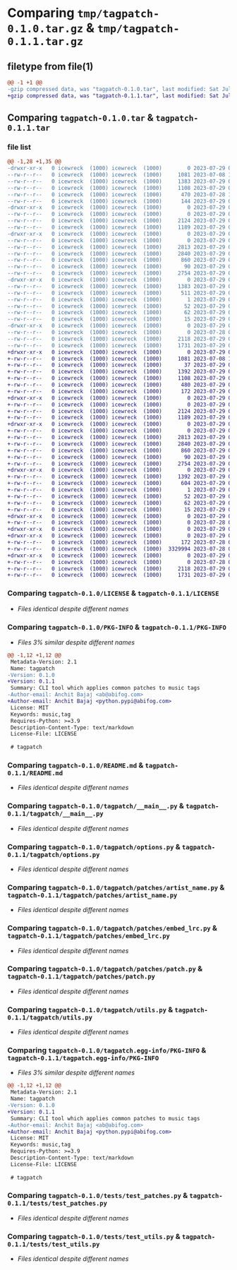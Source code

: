# Comparing `tmp/tagpatch-0.1.0.tar.gz` & `tmp/tagpatch-0.1.1.tar.gz`

## filetype from file(1)

```diff
@@ -1 +1 @@
-gzip compressed data, was "tagpatch-0.1.0.tar", last modified: Sat Jul 29 09:14:25 2023, max compression
+gzip compressed data, was "tagpatch-0.1.1.tar", last modified: Sat Jul 29 09:33:55 2023, max compression
```

## Comparing `tagpatch-0.1.0.tar` & `tagpatch-0.1.1.tar`

### file list

```diff
@@ -1,28 +1,35 @@
-drwxr-xr-x   0 icewreck  (1000) icewreck  (1000)        0 2023-07-29 09:14:25.023777 tagpatch-0.1.0/
--rw-r--r--   0 icewreck  (1000) icewreck  (1000)     1081 2023-07-08 13:19:47.000000 tagpatch-0.1.0/LICENSE
--rw-r--r--   0 icewreck  (1000) icewreck  (1000)     1383 2023-07-29 09:14:25.023777 tagpatch-0.1.0/PKG-INFO
--rw-r--r--   0 icewreck  (1000) icewreck  (1000)     1108 2023-07-29 08:56:37.000000 tagpatch-0.1.0/README.md
--rw-r--r--   0 icewreck  (1000) icewreck  (1000)      470 2023-07-28 10:18:18.000000 tagpatch-0.1.0/pyproject.toml
--rw-r--r--   0 icewreck  (1000) icewreck  (1000)      144 2023-07-29 09:14:25.024777 tagpatch-0.1.0/setup.cfg
-drwxr-xr-x   0 icewreck  (1000) icewreck  (1000)        0 2023-07-29 09:14:25.021777 tagpatch-0.1.0/tagpatch/
--rw-r--r--   0 icewreck  (1000) icewreck  (1000)        0 2023-07-29 08:54:16.000000 tagpatch-0.1.0/tagpatch/__init__.py
--rw-r--r--   0 icewreck  (1000) icewreck  (1000)     2124 2023-07-29 08:54:18.000000 tagpatch-0.1.0/tagpatch/__main__.py
--rw-r--r--   0 icewreck  (1000) icewreck  (1000)     1189 2023-07-29 08:54:20.000000 tagpatch-0.1.0/tagpatch/options.py
-drwxr-xr-x   0 icewreck  (1000) icewreck  (1000)        0 2023-07-29 09:14:25.023777 tagpatch-0.1.0/tagpatch/patches/
--rw-r--r--   0 icewreck  (1000) icewreck  (1000)        0 2023-07-29 08:54:09.000000 tagpatch-0.1.0/tagpatch/patches/__init__.py
--rw-r--r--   0 icewreck  (1000) icewreck  (1000)     2813 2023-07-29 08:54:12.000000 tagpatch-0.1.0/tagpatch/patches/artist_name.py
--rw-r--r--   0 icewreck  (1000) icewreck  (1000)     2840 2023-07-29 08:54:13.000000 tagpatch-0.1.0/tagpatch/patches/embed_lrc.py
--rw-r--r--   0 icewreck  (1000) icewreck  (1000)      860 2023-07-29 08:54:15.000000 tagpatch-0.1.0/tagpatch/patches/patch.py
--rw-r--r--   0 icewreck  (1000) icewreck  (1000)       90 2023-07-29 08:54:21.000000 tagpatch-0.1.0/tagpatch/types.py
--rw-r--r--   0 icewreck  (1000) icewreck  (1000)     2754 2023-07-29 08:54:23.000000 tagpatch-0.1.0/tagpatch/utils.py
-drwxr-xr-x   0 icewreck  (1000) icewreck  (1000)        0 2023-07-29 09:14:25.022777 tagpatch-0.1.0/tagpatch.egg-info/
--rw-r--r--   0 icewreck  (1000) icewreck  (1000)     1383 2023-07-29 09:14:25.000000 tagpatch-0.1.0/tagpatch.egg-info/PKG-INFO
--rw-r--r--   0 icewreck  (1000) icewreck  (1000)      511 2023-07-29 09:14:25.000000 tagpatch-0.1.0/tagpatch.egg-info/SOURCES.txt
--rw-r--r--   0 icewreck  (1000) icewreck  (1000)        1 2023-07-29 09:14:25.000000 tagpatch-0.1.0/tagpatch.egg-info/dependency_links.txt
--rw-r--r--   0 icewreck  (1000) icewreck  (1000)       52 2023-07-29 09:14:25.000000 tagpatch-0.1.0/tagpatch.egg-info/entry_points.txt
--rw-r--r--   0 icewreck  (1000) icewreck  (1000)       62 2023-07-29 09:14:25.000000 tagpatch-0.1.0/tagpatch.egg-info/requires.txt
--rw-r--r--   0 icewreck  (1000) icewreck  (1000)       15 2023-07-29 09:14:25.000000 tagpatch-0.1.0/tagpatch.egg-info/top_level.txt
-drwxr-xr-x   0 icewreck  (1000) icewreck  (1000)        0 2023-07-29 09:14:25.023777 tagpatch-0.1.0/tests/
--rw-r--r--   0 icewreck  (1000) icewreck  (1000)        0 2023-07-28 05:34:28.000000 tagpatch-0.1.0/tests/__init__.py
--rw-r--r--   0 icewreck  (1000) icewreck  (1000)     2118 2023-07-29 08:54:31.000000 tagpatch-0.1.0/tests/test_patches.py
--rw-r--r--   0 icewreck  (1000) icewreck  (1000)     1731 2023-07-29 08:54:51.000000 tagpatch-0.1.0/tests/test_utils.py
+drwxr-xr-x   0 icewreck  (1000) icewreck  (1000)        0 2023-07-29 09:33:55.931042 tagpatch-0.1.1/
+-rw-r--r--   0 icewreck  (1000) icewreck  (1000)     1081 2023-07-08 13:19:47.000000 tagpatch-0.1.1/LICENSE
+-rw-r--r--   0 icewreck  (1000) icewreck  (1000)       37 2023-07-29 09:26:59.000000 tagpatch-0.1.1/MANIFEST.in
+-rw-r--r--   0 icewreck  (1000) icewreck  (1000)     1392 2023-07-29 09:33:55.931042 tagpatch-0.1.1/PKG-INFO
+-rw-r--r--   0 icewreck  (1000) icewreck  (1000)     1108 2023-07-29 08:56:37.000000 tagpatch-0.1.1/README.md
+-rw-r--r--   0 icewreck  (1000) icewreck  (1000)      480 2023-07-29 09:32:44.000000 tagpatch-0.1.1/pyproject.toml
+-rw-r--r--   0 icewreck  (1000) icewreck  (1000)      172 2023-07-29 09:33:55.931042 tagpatch-0.1.1/setup.cfg
+drwxr-xr-x   0 icewreck  (1000) icewreck  (1000)        0 2023-07-29 09:33:55.926041 tagpatch-0.1.1/tagpatch/
+-rw-r--r--   0 icewreck  (1000) icewreck  (1000)        0 2023-07-29 08:54:16.000000 tagpatch-0.1.1/tagpatch/__init__.py
+-rw-r--r--   0 icewreck  (1000) icewreck  (1000)     2124 2023-07-29 08:54:18.000000 tagpatch-0.1.1/tagpatch/__main__.py
+-rw-r--r--   0 icewreck  (1000) icewreck  (1000)     1189 2023-07-29 08:54:20.000000 tagpatch-0.1.1/tagpatch/options.py
+drwxr-xr-x   0 icewreck  (1000) icewreck  (1000)        0 2023-07-29 09:33:55.928042 tagpatch-0.1.1/tagpatch/patches/
+-rw-r--r--   0 icewreck  (1000) icewreck  (1000)        0 2023-07-29 08:54:09.000000 tagpatch-0.1.1/tagpatch/patches/__init__.py
+-rw-r--r--   0 icewreck  (1000) icewreck  (1000)     2813 2023-07-29 08:54:12.000000 tagpatch-0.1.1/tagpatch/patches/artist_name.py
+-rw-r--r--   0 icewreck  (1000) icewreck  (1000)     2840 2023-07-29 08:54:13.000000 tagpatch-0.1.1/tagpatch/patches/embed_lrc.py
+-rw-r--r--   0 icewreck  (1000) icewreck  (1000)      860 2023-07-29 08:54:15.000000 tagpatch-0.1.1/tagpatch/patches/patch.py
+-rw-r--r--   0 icewreck  (1000) icewreck  (1000)       90 2023-07-29 08:54:21.000000 tagpatch-0.1.1/tagpatch/types.py
+-rw-r--r--   0 icewreck  (1000) icewreck  (1000)     2754 2023-07-29 08:54:23.000000 tagpatch-0.1.1/tagpatch/utils.py
+drwxr-xr-x   0 icewreck  (1000) icewreck  (1000)        0 2023-07-29 09:33:55.927041 tagpatch-0.1.1/tagpatch.egg-info/
+-rw-r--r--   0 icewreck  (1000) icewreck  (1000)     1392 2023-07-29 09:33:55.000000 tagpatch-0.1.1/tagpatch.egg-info/PKG-INFO
+-rw-r--r--   0 icewreck  (1000) icewreck  (1000)      604 2023-07-29 09:33:55.000000 tagpatch-0.1.1/tagpatch.egg-info/SOURCES.txt
+-rw-r--r--   0 icewreck  (1000) icewreck  (1000)        1 2023-07-29 09:33:55.000000 tagpatch-0.1.1/tagpatch.egg-info/dependency_links.txt
+-rw-r--r--   0 icewreck  (1000) icewreck  (1000)       52 2023-07-29 09:33:55.000000 tagpatch-0.1.1/tagpatch.egg-info/entry_points.txt
+-rw-r--r--   0 icewreck  (1000) icewreck  (1000)       62 2023-07-29 09:33:55.000000 tagpatch-0.1.1/tagpatch.egg-info/requires.txt
+-rw-r--r--   0 icewreck  (1000) icewreck  (1000)       15 2023-07-29 09:33:55.000000 tagpatch-0.1.1/tagpatch.egg-info/top_level.txt
+drwxr-xr-x   0 icewreck  (1000) icewreck  (1000)        0 2023-07-29 09:33:55.928042 tagpatch-0.1.1/tests/
+-rw-r--r--   0 icewreck  (1000) icewreck  (1000)        0 2023-07-28 05:34:28.000000 tagpatch-0.1.1/tests/__init__.py
+drwxr-xr-x   0 icewreck  (1000) icewreck  (1000)        0 2023-07-29 09:33:55.924042 tagpatch-0.1.1/tests/data/
+drwxr-xr-x   0 icewreck  (1000) icewreck  (1000)        0 2023-07-29 09:33:55.929041 tagpatch-0.1.1/tests/data/song1/
+-rw-r--r--   0 icewreck  (1000) icewreck  (1000)      172 2023-07-28 05:54:20.000000 tagpatch-0.1.1/tests/data/song1/ATTRIBUTION.txt
+-rw-r--r--   0 icewreck  (1000) icewreck  (1000)  3329994 2023-07-28 05:53:34.000000 tagpatch-0.1.1/tests/data/song1/test.mp3
+drwxr-xr-x   0 icewreck  (1000) icewreck  (1000)        0 2023-07-29 09:33:55.931042 tagpatch-0.1.1/tests/output/
+-rw-r--r--   0 icewreck  (1000) icewreck  (1000)        0 2023-07-28 06:02:00.000000 tagpatch-0.1.1/tests/output/.gitkeep
+-rw-r--r--   0 icewreck  (1000) icewreck  (1000)     2118 2023-07-29 08:54:31.000000 tagpatch-0.1.1/tests/test_patches.py
+-rw-r--r--   0 icewreck  (1000) icewreck  (1000)     1731 2023-07-29 08:54:51.000000 tagpatch-0.1.1/tests/test_utils.py
```

### Comparing `tagpatch-0.1.0/LICENSE` & `tagpatch-0.1.1/LICENSE`

 * *Files identical despite different names*

### Comparing `tagpatch-0.1.0/PKG-INFO` & `tagpatch-0.1.1/PKG-INFO`

 * *Files 3% similar despite different names*

```diff
@@ -1,12 +1,12 @@
 Metadata-Version: 2.1
 Name: tagpatch
-Version: 0.1.0
+Version: 0.1.1
 Summary: CLI tool which applies common patches to music tags
-Author-email: Anchit Bajaj <ab@abifog.com>
+Author-email: Anchit Bajaj <python.pypi@abifog.com>
 License: MIT
 Keywords: music,tag
 Requires-Python: >=3.9
 Description-Content-Type: text/markdown
 License-File: LICENSE
 
 # tagpatch
```

### Comparing `tagpatch-0.1.0/README.md` & `tagpatch-0.1.1/README.md`

 * *Files identical despite different names*

### Comparing `tagpatch-0.1.0/tagpatch/__main__.py` & `tagpatch-0.1.1/tagpatch/__main__.py`

 * *Files identical despite different names*

### Comparing `tagpatch-0.1.0/tagpatch/options.py` & `tagpatch-0.1.1/tagpatch/options.py`

 * *Files identical despite different names*

### Comparing `tagpatch-0.1.0/tagpatch/patches/artist_name.py` & `tagpatch-0.1.1/tagpatch/patches/artist_name.py`

 * *Files identical despite different names*

### Comparing `tagpatch-0.1.0/tagpatch/patches/embed_lrc.py` & `tagpatch-0.1.1/tagpatch/patches/embed_lrc.py`

 * *Files identical despite different names*

### Comparing `tagpatch-0.1.0/tagpatch/patches/patch.py` & `tagpatch-0.1.1/tagpatch/patches/patch.py`

 * *Files identical despite different names*

### Comparing `tagpatch-0.1.0/tagpatch/utils.py` & `tagpatch-0.1.1/tagpatch/utils.py`

 * *Files identical despite different names*

### Comparing `tagpatch-0.1.0/tagpatch.egg-info/PKG-INFO` & `tagpatch-0.1.1/tagpatch.egg-info/PKG-INFO`

 * *Files 3% similar despite different names*

```diff
@@ -1,12 +1,12 @@
 Metadata-Version: 2.1
 Name: tagpatch
-Version: 0.1.0
+Version: 0.1.1
 Summary: CLI tool which applies common patches to music tags
-Author-email: Anchit Bajaj <ab@abifog.com>
+Author-email: Anchit Bajaj <python.pypi@abifog.com>
 License: MIT
 Keywords: music,tag
 Requires-Python: >=3.9
 Description-Content-Type: text/markdown
 License-File: LICENSE
 
 # tagpatch
```

### Comparing `tagpatch-0.1.0/tests/test_patches.py` & `tagpatch-0.1.1/tests/test_patches.py`

 * *Files identical despite different names*

### Comparing `tagpatch-0.1.0/tests/test_utils.py` & `tagpatch-0.1.1/tests/test_utils.py`

 * *Files identical despite different names*

